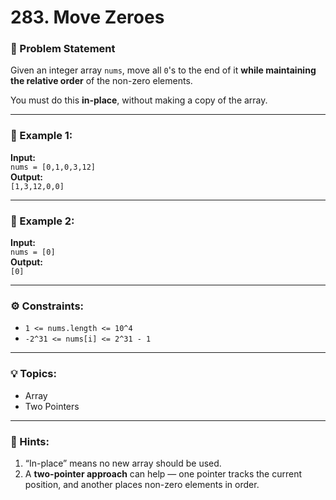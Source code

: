 # 283. Move Zeroes

### 🧩 Problem Statement
Given an integer array `nums`, move all `0`'s to the end of it **while maintaining the relative order** of the non-zero elements.

You must do this **in-place**, without making a copy of the array.

---

### 🔢 Example 1:
**Input:**  
`nums = [0,1,0,3,12]`  
**Output:**  
`[1,3,12,0,0]`

---

### 🔢 Example 2:
**Input:**  
`nums = [0]`  
**Output:**  
`[0]`

---

### ⚙️ Constraints:
- `1 <= nums.length <= 10^4`
- `-2^31 <= nums[i] <= 2^31 - 1`

---

### 💡 Topics:
- Array  
- Two Pointers  

---

### 🧭 Hints:
1. “In-place” means no new array should be used.
2. A **two-pointer approach** can help — one pointer tracks the current position, and another places non-zero elements in order.
